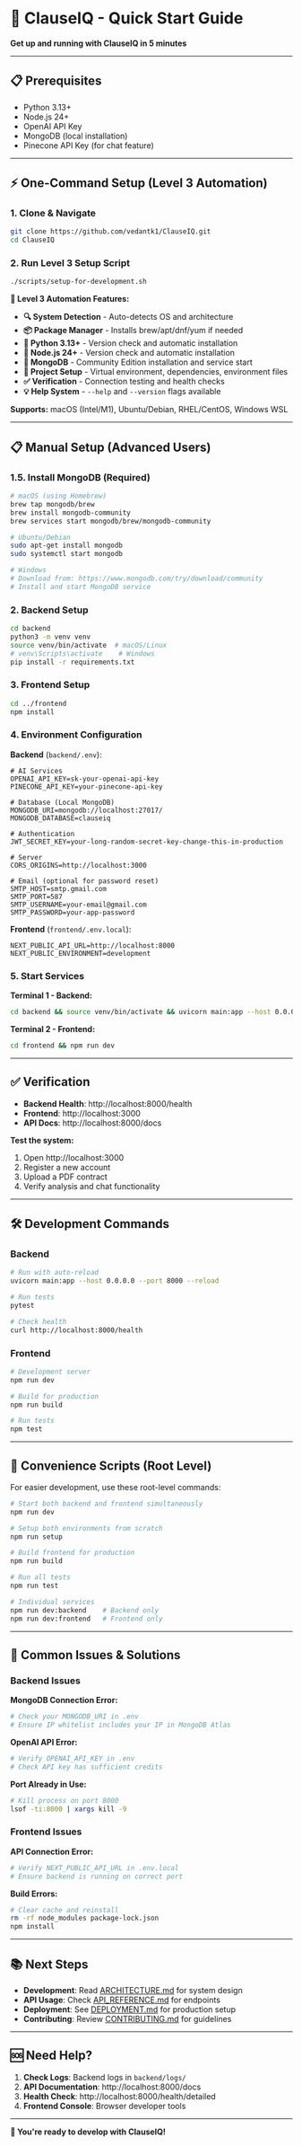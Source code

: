 # 🚀 ClauseIQ - Quick Start Guide

**Get up and running with ClauseIQ in 5 minutes**

---

## 📋 **Prerequisites**

- Python 3.13+
- Node.js 24+
- OpenAI API Key
- MongoDB (local installation)
- Pinecone API Key (for chat feature)

---

## ⚡ **One-Command Setup (Level 3 Automation)**

### **1. Clone & Navigate**

```bash
git clone https://github.com/vedantk1/ClauseIQ.git
cd ClauseIQ
```

### **2. Run Level 3 Setup Script**

```bash
./scripts/setup-for-development.sh
```

**🎯 Level 3 Automation Features:**

- **🔍 System Detection** - Auto-detects OS and architecture
- **📦 Package Manager** - Installs brew/apt/dnf/yum if needed
- **🐍 Python 3.13+** - Version check and automatic installation
- **📗 Node.js 24+** - Version check and automatic installation
- **🍃 MongoDB** - Community Edition installation and service start
- **🔧 Project Setup** - Virtual environment, dependencies, environment files
- **✅ Verification** - Connection testing and health checks
- **💡 Help System** - `--help` and `--version` flags available

**Supports:** macOS (Intel/M1), Ubuntu/Debian, RHEL/CentOS, Windows WSL

---

## 📋 **Manual Setup (Advanced Users)**

### **1.5. Install MongoDB (Required)**

```bash
# macOS (using Homebrew)
brew tap mongodb/brew
brew install mongodb-community
brew services start mongodb/brew/mongodb-community

# Ubuntu/Debian
sudo apt-get install mongodb
sudo systemctl start mongodb

# Windows
# Download from: https://www.mongodb.com/try/download/community
# Install and start MongoDB service
```

### **2. Backend Setup**

```bash
cd backend
python3 -m venv venv
source venv/bin/activate  # macOS/Linux
# venv\Scripts\activate    # Windows
pip install -r requirements.txt
```

### **3. Frontend Setup**

```bash
cd ../frontend
npm install
```

### **4. Environment Configuration**

**Backend** (`backend/.env`):

```env
# AI Services
OPENAI_API_KEY=sk-your-openai-api-key
PINECONE_API_KEY=your-pinecone-api-key

# Database (Local MongoDB)
MONGODB_URI=mongodb://localhost:27017/
MONGODB_DATABASE=clauseiq

# Authentication
JWT_SECRET_KEY=your-long-random-secret-key-change-this-in-production

# Server
CORS_ORIGINS=http://localhost:3000

# Email (optional for password reset)
SMTP_HOST=smtp.gmail.com
SMTP_PORT=587
SMTP_USERNAME=your-email@gmail.com
SMTP_PASSWORD=your-app-password
```

**Frontend** (`frontend/.env.local`):

```env
NEXT_PUBLIC_API_URL=http://localhost:8000
NEXT_PUBLIC_ENVIRONMENT=development
```

### **5. Start Services**

**Terminal 1 - Backend:**

```bash
cd backend && source venv/bin/activate && uvicorn main:app --host 0.0.0.0 --port 8000 --reload
```

**Terminal 2 - Frontend:**

```bash
cd frontend && npm run dev
```

---

## ✅ **Verification**

- **Backend Health**: http://localhost:8000/health
- **Frontend**: http://localhost:3000
- **API Docs**: http://localhost:8000/docs

**Test the system:**

1. Open http://localhost:3000
2. Register a new account
3. Upload a PDF contract
4. Verify analysis and chat functionality

---

## 🛠️ **Development Commands**

### **Backend**

```bash
# Run with auto-reload
uvicorn main:app --host 0.0.0.0 --port 8000 --reload

# Run tests
pytest

# Check health
curl http://localhost:8000/health
```

### **Frontend**

```bash
# Development server
npm run dev

# Build for production
npm run build

# Run tests
npm test
```

---

## 🚀 **Convenience Scripts (Root Level)**

For easier development, use these root-level commands:

```bash
# Start both backend and frontend simultaneously
npm run dev

# Setup both environments from scratch
npm run setup

# Build frontend for production
npm run build

# Run all tests
npm run test

# Individual services
npm run dev:backend    # Backend only
npm run dev:frontend   # Frontend only
```

---

## 🔧 **Common Issues & Solutions**

### **Backend Issues**

**MongoDB Connection Error:**

```bash
# Check your MONGODB_URI in .env
# Ensure IP whitelist includes your IP in MongoDB Atlas
```

**OpenAI API Error:**

```bash
# Verify OPENAI_API_KEY in .env
# Check API key has sufficient credits
```

**Port Already in Use:**

```bash
# Kill process on port 8000
lsof -ti:8000 | xargs kill -9
```

### **Frontend Issues**

**API Connection Error:**

```bash
# Verify NEXT_PUBLIC_API_URL in .env.local
# Ensure backend is running on correct port
```

**Build Errors:**

```bash
# Clear cache and reinstall
rm -rf node_modules package-lock.json
npm install
```

---

## 📚 **Next Steps**

- **Development**: Read [ARCHITECTURE.md](ARCHITECTURE.md) for system design
- **API Usage**: Check [API_REFERENCE.md](API_REFERENCE.md) for endpoints
- **Deployment**: See [DEPLOYMENT.md](DEPLOYMENT.md) for production setup
- **Contributing**: Review [CONTRIBUTING.md](CONTRIBUTING.md) for guidelines

---

## 🆘 **Need Help?**

1. **Check Logs**: Backend logs in `backend/logs/`
2. **API Documentation**: http://localhost:8000/docs
3. **Health Check**: http://localhost:8000/health/detailed
4. **Frontend Console**: Browser developer tools

---

**🎉 You're ready to develop with ClauseIQ!**
